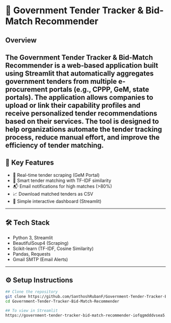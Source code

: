 # 🚀 Government Tender Tracker & Bid-Match Recommender

## Overview

The **Government Tender Tracker & Bid-Match Recommender** is a web-based application built using **Streamlit** that automatically aggregates government tenders from multiple e-procurement portals (e.g., CPPP, GeM, state portals). The application allows companies to upload or link their capability profiles and receive personalized tender recommendations based on their services. The tool is designed to help organizations automate the tender tracking process, reduce manual effort, and improve the efficiency of tender matching.
---

## 📌 Key Features
- 🔎 Real-time tender scraping (GeM Portal)
- 🧠 Smart tender matching with TF-IDF similarity
- 📬 Email notifications for high matches (>80%)
- 📈 Download matched tenders as CSV
- 🎯 Simple interactive dashboard (Streamlit)

---

## 🛠️ Tech Stack
- Python 3, Streamlit
- BeautifulSoup4 (Scraping)
- Scikit-learn (TF-IDF, Cosine Similarity)
- Pandas, Requests
- Gmail SMTP (Email Alerts)

---

## ⚙️ Setup Instructions
```bash
## Clone the repository
git clone https://github.com/SanthoshRubanF/Government-Tender-Tracker-Bid-Match-Recommender.get
cd Government-Tender-Tracker-Bid-Match-Recommender

## To view in Streamlit
https://government-tender-tracker-bid-match-recommender-iofqgmdddvsea5.streamlit.app/
